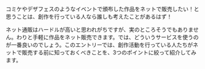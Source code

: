 コミケやデザフェスのようなイベントで頒布した作品をネットで販売したい！と思うことは、創作を行っている人なら誰しも考えたことがあるはず！

ネット通販はハードルが高いと思われがちですが、実のところそうでもありません。わりと手軽に作品をネット販売できます。では、どういうサービスを使うのが一番良いのでしょう。このエントリーでは、創作活動を行っている人たちがネットで販売する前に知っておくべきことを、3つのポイントに絞って紹介してみます。
